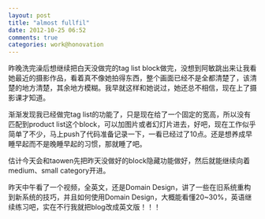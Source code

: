 ```yaml
---
layout: post
title: "almost fullfil"
date: 2012-10-25 06:52
comments: true
categories: work@honovation
---
```


昨晚洗完澡后想继续把白天没做完的tag list block做完，没想到阿敏跳出来让我看她最近的摄影作品，看着真不像她拍得东西，整个画面已经不是全都清楚了，该清楚的地方清楚，其余地方模糊。我早就这样和她说过，她还总不相信，现在上了摄影课才知道。

渐渐发现我已经做完tag list的功能了，只是现在给了一个固定的宽高，所以没有匹配到product list这个block，可以加图片或者幻灯片进去，好吧，现在工作似乎简单了不少，马上push了代码准备记录一下，一看已经过了10点。还是想养成早睡早起而不是晚睡早起的习惯，那就睡了吧。

估计今天会和taowen先把昨天没做好的block隐藏功能做好，然后就能继续向着medium、small category开进。

昨天中午看了一个视频，全英文，还是Domain Design，讲了一些在旧系统重构到新系统的技巧，并且如何使用Domain Design，大概能看懂20~30%，英语继续练习吧，实在不行我就把blog改成英文版！！！
